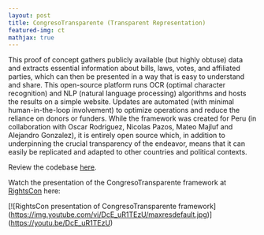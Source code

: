 ```yaml
---
layout: post
title: CongresoTransparente (Transparent Representation)
featured-img: ct
mathjax: true
---
```


This proof of concept gathers publicly available (but highly obtuse) data and extracts essential information about bills, laws, votes, and affiliated parties, which can then be presented in a way that is easy to understand and share. This open-source platform runs OCR (optimal character recognition) and NLP (natural language processing) algorithms and hosts the results on a simple website. Updates are automated (with minimal human-in-the-loop involvement) to optimize operations and reduce the reliance on donors or funders. While the framework was created for Peru (in collaboration with Oscar Rodriguez, Nicolas Pazos, Mateo Majluf and Alejandro Gonzalez), it is entirely open source which, in addition to underpinning the crucial transparency of the endeavor, means that it can easily be replicated and adapted to other countries and political contexts.

Review the codebase [here](https://github.com/jordanjasuta/CongresoTransparente).

Watch the presentation of the CongresoTransparente framework at [RightsCon](https://www.rightscon.org/) here:

[![RightsCon presentation of CongresoTransparente framework]
(https://img.youtube.com/vi/DcE_uR1TEzU/maxresdefault.jpg)]
(https://youtu.be/DcE_uR1TEzU)
